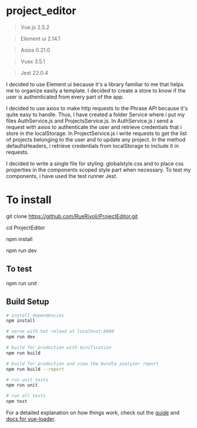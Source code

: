 # project_editor

> Vue.js 2.5.2 

> Element ui 2.14.1 

> Axios 0.21.0 

> Vuex 3.5.1 

> Jest 22.0.4



I decided to use Element ui because it's a library familiar to me that helps me to organize easily a template. 
I decided to create a store to know if the user is authenticated from every part of the app. 

I decided to use axios to make http requests to the Phrase API because it's quite easy to handle. Thus, I have created a folder Service where i put my files AuthService.js and ProjectsService.js. In AuthService.js i send a request with axios to authenticate the user and retrieve credentials that i store in the localStorage. In ProjectService.js i write requests to get the list of projects belonging to the user and to update any project. 
In the method defaultsHeaders, i retrieve credentials from localStorage to include it in requests. 

I decided to write a single file for styling: globalstyle.css and to place css properties in the components scoped style part when necessary. To test my components, i have used the test runner Jest.


# To install 

git clone https://github.com/RueRivoli/ProjectEditor.git

cd ProjectEditor

npm install

npm run dev

## To test

npm run unit


## Build Setup

``` bash
# install dependencies
npm install

# serve with hot reload at localhost:8080
npm run dev

# build for production with minification
npm run build

# build for production and view the bundle analyzer report
npm run build --report

# run unit tests
npm run unit

# run all tests
npm test
```

For a detailed explanation on how things work, check out the [guide](http://vuejs-templates.github.io/webpack/) and [docs for vue-loader](http://vuejs.github.io/vue-loader).
